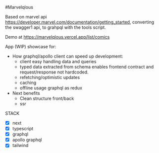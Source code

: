 #Marvelqlous

Based on marvel api https://developer.marvel.com/documentation/getting_started,
converting the swagger1 api, to grahpql with the tools script.

Demo at https://marvelqlous.vercel.app/list/comics

App (WIP) showcase for:

- How graphql/apollo client can speed up development:
  - client easy handling data and queries
  - typed data extracted from schema enables frontend contract and request/response not hardcoded.
  - refetching/optimistic updates
  - caching
  - offline usage graphql as redux
- Next benefits
  - Clean structure front/back
  - ssr

STACK

- [x] next
- [x] typescript
- [x] graphql
- [x] apollo graphql
- [x] tailwind
